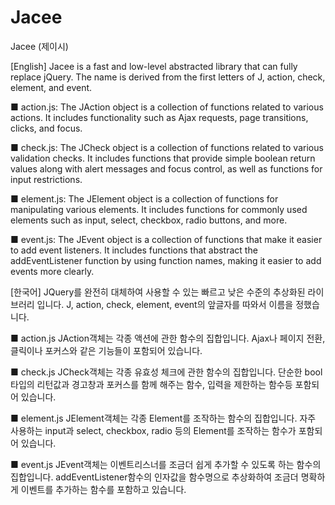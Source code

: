 # Jacee
Jacee (제이시)

[English]
Jacee is a fast and low-level abstracted library that can fully replace jQuery. The name is derived from the first letters of J, action, check, element, and event.

■ action.js: The JAction object is a collection of functions related to various actions. It includes functionality such as Ajax requests, page transitions, clicks, and focus.

■ check.js: The JCheck object is a collection of functions related to various validation checks. It includes functions that provide simple boolean return values along with alert messages and focus control, as well as functions for input restrictions.

■ element.js: The JElement object is a collection of functions for manipulating various elements. It includes functions for commonly used elements such as input, select, checkbox, radio buttons, and more.

■ event.js: The JEvent object is a collection of functions that make it easier to add event listeners. It includes functions that abstract the addEventListener function by using function names, making it easier to add events more clearly.

[한국어]
JQuery를 완전히 대체하여 사용할 수 있는 빠르고 낮은 수준의 추상화된 라이브러리 입니다.
J, action, check, element, event의 앞글자를 따와서 이름을 정했습니다.

■ action.js
JAction객체는 각종 액션에 관한 함수의 집합입니다.
Ajax나 페이지 전환, 클릭이나 포커스와 같은 기능들이 포함되어 있습니다.

■ check.js
JCheck객체는 각종 유효성 체크에 관한 함수의 집합입니다.
단순한 bool타입의 리턴값과 경고창과 포커스를 함께 해주는 함수, 입력을 제한하는 함수등 포함되어 있습니다.

■ element.js
JElement객체는 각종 Element를 조작하는 함수의 집합입니다.
자주 사용하는 input과 select, checkbox, radio 등의 Element를 조작하는 함수가 포함되어 있습니다.

■ event.js
JEvent객체는 이벤트리스너를 조금더 쉽게 추가할 수 있도록 하는 함수의 집합입니다.
addEventListener함수의 인자값을 함수명으로 추상화하여 조금더 명확하게 이벤트를 추가하는 함수를 포함하고 있습니다.
